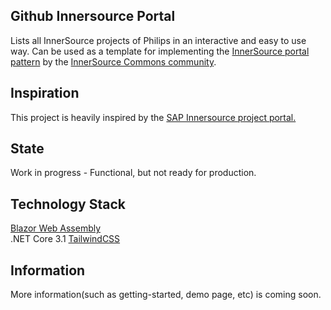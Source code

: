 ## Github Innersource Portal
Lists all InnerSource projects of Philips in an interactive and easy to use way. Can be used as a template for implementing the [InnerSource portal pattern](https://github.com/InnerSourceCommons/InnerSourcePatterns/blob/master/patterns/2-structured/innersource-portal.md) by the [InnerSource Commons community](http://innersourcecommons.org/).

## Inspiration
This project is heavily inspired by the [SAP Innersource project portal.](https://github.com/SAP/project-portal-for-innersource)

## State
Work in progress - Functional, but not ready for production.

## Technology Stack
[Blazor Web Assembly](https://dotnet.microsoft.com/apps/aspnet/web-apps/blazor)  
.NET Core 3.1
[TailwindCSS](https://tailwindcss.com/)

## Information
More information(such as getting-started, demo page, etc) is coming soon.
